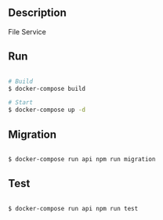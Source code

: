 ## Description

File Service

## Run

```bash

# Build
$ docker-compose build

# Start
$ docker-compose up -d

```

## Migration

```bash

$ docker-compose run api npm run migration

```

## Test

```bash

$ docker-compose run api npm run test

```

